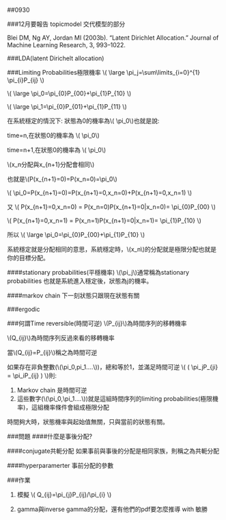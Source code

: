 ##0930

###12月要報告 
topicmodel
交代模型的部分

Blei DM, Ng AY, Jordan MI (2003b). “Latent Dirichlet Allocation.” Journal of Machine Learning Research, 3, 993–1022.

###LDA(latent Dirichelt allocation)

###Limiting Probabilities極限機率
\\(
\large \pi_j=\sum\limits_{i=0}^{1} \pi_{i}P_{ij}
\\)

\\(
\large \pi_0=\pi_{0}P_{00}+\pi_{1}P_{10}
\\)

\\(
\large \pi_1=\pi_{0}P_{01}+\pi_{1}P_{11}
\\)


在系統穩定的情況下:
狀態為0的機率為\\( \pi_0\\)也就是說:

time=n,在狀態0的機率為 \\( \pi_0\\)

time=n+1,在狀態0的機率為 \\( \pi_0\\)

\\(x_n分配與x_{n+1}分配會相同\\)

也就是\\(P(x_{n+1}=0)=P(x_n=0)=\pi_0\\)

\\(
\pi_0=P(x_{n+1}=0)=P(x_{n+1}=0,x_n=0)+P(x_{n+1}=0,x_n=1)
\\)

又
\\(
P(x_{n+1}=0,x_n=0) = P(x_n=0)P(x_{n+1}=0|x_n=0)= \pi_{0}P_{00}
\\)

\\(
P(x_{n+1}=0,x_n=1) = P(x_n=1)P(x_{n+1}=0|x_n=1)= \pi_{1}P_{10}
\\)


所以
\\(
\large \pi_0=\pi_{0}P_{00}+\pi_{1}P_{10}
\\)


系統穩定就是分配相同的意思，系統穩定時，\\(x_n\\)的分配就是極限分配也就是你的目標分配。


####stationary probabilities(平穩機率)
\\(\pi_j\\)通常稱為stationary probabilities 也就是系統進入穩定後，狀態為j的機率。

####markov chain
下一刻狀態只跟現在狀態有關

###ergodic


###何謂Time reversible(時間可逆)
\\(P_{ij}\\)為時間序列的移轉機率

\\(Q_{ij}\\)為時間序列反過來看的移轉機率

當\\(Q_{ij}=P_{ij}\\)稱之為時間可逆

如果存在非負整數(\\(\pi_0,pi_1....\\))，總和等於1，並滿足時間可逆
\\(
( \pi_jP_{ji} = \pi_iP_{ij} )
\\)則:

1. Markov chain 是時間可逆
2. 這些數字(\\(\pi_0,\pi_1....\\))就是這組時間序列的limiting probabilities(極限機率)，這組機率條件會組成極限分配

時間夠大時，狀態機率與起始值無關，只與當前的狀態有關。

###問題
####什麼是事後分配?

####conjugate共軛分配
如果事前與事後的分配是相同家族，則稱之為共軛分配

####hyperparamerter
事前分配的參數


###作業
1. 模擬
\\(
 Q_{ij}=\pi_{j}P_{ij}/\pi_{i}
 \\)

2. gamma與inverse gamma的分配，還有他們的pdf要怎麼推導 with 敏勝